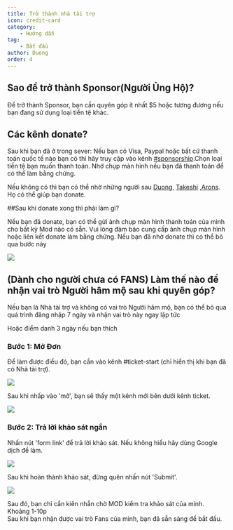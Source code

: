 ```yaml
---
title: Trở thành nhà tài trợ
icon: credit-card
category:
    - Hướng dẫn
tag:
    - Bắt đầu
author: Duong
order: 4
---
```


## Sao để trở thành Sponsor(Người Ủng Hộ)?

Để trở thành Sponsor, bạn cần quyên góp ít nhất $5 hoặc tương đương nếu bạn đang sử dụng loại tiền tệ khác.

## Các kênh donate?

Sau khi bạn đã ở trong sever:
Nếu bạn có Visa, Paypal hoặc bất cứ thanh toán quốc tế nào bạn có thì hãy truy cập vào kênh [#sponsorship](https://discord.com/channels/1069057220802781265/1097565269985071205).Chọn loại tiền tệ bạn muốn thanh toán. Nhớ chụp màn hình nếu bạn đã thanh toán để có thể làm bằng chứng.

Nếu không có thì bạn có thể nhờ những người sau [Duong](https://discord.com/users/362133474053849088), [Takeshi](https://discord.com/users/648036769769717760) ,[Arons](https://discord.com/users/727853330696634397). Họ có thể giúp bạn donate.

##Sau khi donate xong thì phải làm gì?

Nếu bạn đã donate, bạn có thể gửi ảnh chụp màn hình thanh toán của mình cho bất kỳ Mod nào có sẵn. Vui lòng đảm bảo cung cấp ảnh chụp màn hình hoặc liên kết donate làm bằng chứng.
Nếu bạn đã nhờ donate thì có thể bỏ qua bước này 

![](/assets/images/docs/202312/proofVI.png)
## (Dành cho người chưa có FANS) Làm thế nào để nhận vai trò Người hâm mộ sau khi quyên góp?

Nếu bạn là Nhà tài trợ và không có vai trò Người hâm mộ, bạn có thể bỏ qua quá trình đăng nhập 7 ngày và nhận vai trò này ngay lập tức

Hoặc điểm danh 3 ngày nếu bạn thích 
### Bước 1: Mở Đơn 

Để làm được điều đó, bạn cần vào kênh #ticket-start (chỉ hiển thị khi bạn đã có Nhà tài trợ). 

![](/assets/images/docs/202312/openticket1.png)

Sau khi nhấp vào 'mở', bạn sẽ thấy một kênh mới bên dưới kênh ticket.

![](/assets/images/docs/202312/openticket2.png)

### Bước 2: Trả lời khảo sát ngắn

Nhấn nút 'form link' để trả lời khảo sát. Nếu không hiểu hãy dùng Google dịch để làm.

![](/assets/images/docs/202312/openticket3.png)

Sau khi hoàn thành khảo sát, đừng quên nhấn nút 'Submit'.

![](/assets/images/docs/202312/openticket4.png)

Sau đó, bạn chỉ cần kiên nhẫn chờ MOD kiểm tra khảo sát của mình. Khoảng 1-10p  
Sau khi bạn nhận được vai trò Fans của mình, bạn đã sẵn sàng để bắt đầu.
